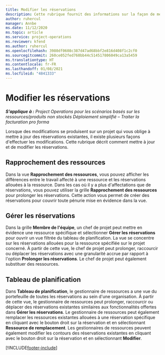 ```yaml
---
title: Modifier les réservations
description: Cette rubrique fournit des informations sur la façon de mettre à jour et de modifier les réservations.
author: ruhercul
manager: Annbe
ms.date: 11/12/2020
ms.topic: article
ms.service: project-operations
ms.reviewer: kfend
ms.author: ruhercul
ms.openlocfilehash: 3980df0608c387d47ad68bbf2e816d408f1c2cf0
ms.sourcegitcommit: 260ce052fed760bb44c514517806049ca13a5459
ms.translationtype: HT
ms.contentlocale: fr-FR
ms.lasthandoff: 01/08/2021
ms.locfileid: "4841333"
---
```

# <a name="edit-bookings"></a>Modifier les réservations

_**S’applique à :** Project Operations pour les scénarios basés sur les ressources/produits non stockés Déploiement simplifié – Traiter la facturation pro forma_


Lorsque des modifications se produisent sur un projet qui vous oblige à mettre à jour des réservations existantes, il existe plusieurs façons d'effectuer les modifications. Cette rubrique décrit comment mettre à jour et de modifier les réservations.

## <a name="resource-reconciliation"></a>Rapprochement des ressources

Dans la vue **Rapprochement des ressources**, vous pouvez afficher les différences entre le travail affecté à une ressource et les réservations allouées à la ressource. Dans les cas où il y a plus d'affectations que de réservations, vous pouvez utiliser la grille **Rapprochement des ressources** pour prolonger les réservations. Cette action vous permet de créer des réservations pour couvrir toute pénurie mise en évidence dans la vue.

## <a name="maintain-bookings"></a>Gérer les réservations

Dans la grille **Membre de l'équipe**, un chef de projet peut mettre en évidence une ressource spécifique et sélectionner **Gérer les réservations** pour ouvrir un vue filtrée du tableau de planification. La vue se concentre sur les réservations allouées pour la ressource spécifiée sur le projet concerné. À partir de cette vue, le chef de projet peut prolonger, raccourcir ou déplacer les réservations avec une granularité accrue par rapport à l'option **Prolonger les réservations**. Le chef de projet peut également substituer des ressources.

## <a name="schedule-board"></a>Tableau de planification

Dans **Tableau de planification**, le gestionnaire de ressources a une vue du portefeuille de toutes les réservations au sein d'une organisation. À partir de cette vue, le gestionnaire de ressources peut prolonger, raccourcir ou déplacer des réservations existantes similaires aux fonctionnalités offertes dans **Gérer les réservations**. Le gestionnaire de ressources peut également remplacer les ressources existantes allouées à une réservation spécifique en cliquant avec le bouton droit sur la réservation et en sélectionnant **Ressource de remplacement**. Les gestionnaires de ressources peuvent également modifier les contours des réservations existantes en cliquant avec le bouton droit sur la réservation et en sélectionnant **Modifier**.


[!INCLUDE[footer-include](../includes/footer-banner.md)]